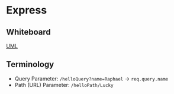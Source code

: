 
# Express

## Whiteboard

[UML]()

## Terminology

- Query Parameter: `/helloQuery?name=Raphael` -> `req.query.name`
- Path (URL) Parameter: `/helloPath/Lucky`

<!--
```js
app.get('/helloPath/:individual', (req, res, next) => {
  let {individual} = req.params
})
``` -->
